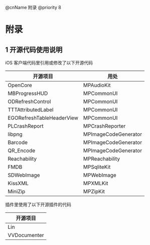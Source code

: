 @cnName 附录
@priority 8

# 附录

## 1 开源代码使用说明

iOS 客户端代码里引用或修改了以下开源代码

|开源项目|用处|
|-|-|
| OpenCore | MPAudioKit |
| MBProgressHUD | MPCommonUI |
| ODRefreshControl | MPCommonUI |
| TTTAttributedLabel | MPCommonUI |
| EGORefreshTableHeaderView | MPCommonUI |
| PLCrashReport | MPCrashReporter |
| libpng | MPImageCodeGenerator |
| Barcode | MPImageCodeGenerator |
| QR_Encode | MPImageCodeGenerator |
| Reachability | MPReachability |
| FMDB | MPSqliteKit |
| SDWebImage | MPWebImage |
| KissXML | MPXMLKit |
| MiniZip | MPZipKit |

插件里使用了以下开源插件的代码

|开源项目|
|-|
| Lin |
| VVDocumenter |